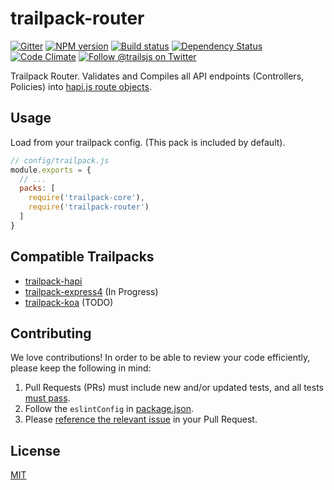 # trailpack-router

[![Gitter][gitter-image]][gitter-url]
[![NPM version][npm-image]][npm-url]
[![Build status][ci-image]][ci-url]
[![Dependency Status][daviddm-image]][daviddm-url]
[![Code Climate][codeclimate-image]][codeclimate-url]
[![Follow @trailsjs on Twitter][twitter-image]][twitter-url]

Trailpack Router. Validates and Compiles all API endpoints (Controllers,
Policies) into [hapi.js route objects](http://hapijs.com/api#route-configuration).

## Usage
Load from your trailpack config. (This pack is included by default).

```js
// config/trailpack.js
module.exports = {
  // ...
  packs: [
    require('trailpack-core'),
    require('trailpack-router')
  ]
}
```

## Compatible Trailpacks
- [trailpack-hapi](https://github.com/trailsjs/trailpack-hapi)
- [trailpack-express4](https://github.com/trailsjs/trailpack-express4) (In Progress)
- [trailpack-koa](https://github.com/trailsjs/trailpack-koa) (TODO)

## Contributing
We love contributions! In order to be able to review your code efficiently,
please keep the following in mind:

1. Pull Requests (PRs) must include new and/or updated tests, and all tests [must pass](https://travis-ci.org/trailsjs/trailpack-router).
2. Follow the `eslintConfig` in [package.json](https://github.com/trailsjs/trailpack-router/blob/master/package.json).
3. Please [reference the relevant issue](https://github.com/blog/1506-closing-issues-via-pull-requests) in your Pull Request.

## License
[MIT](https://github.com/trailsjs/trailpack-router/blob/master/LICENSE)

[npm-image]: https://img.shields.io/npm/v/trailpack-router.svg?style=flat-square
[npm-url]: https://npmjs.org/package/trailpack-router
[ci-image]: https://img.shields.io/travis/trailsjs/trailpack-router/master.svg?style=flat-square
[ci-url]: https://travis-ci.org/trailsjs/trailpack-router
[daviddm-image]: http://img.shields.io/david/trailsjs/trailpack-router.svg?style=flat-square
[daviddm-url]: https://david-dm.org/trailsjs/trailpack-router
[codeclimate-image]: https://img.shields.io/codeclimate/github/trailsjs/trailpack-router.svg?style=flat-square
[codeclimate-url]: https://codeclimate.com/github/trailsjs/trailpack-router
[gitter-image]: http://img.shields.io/badge/+%20GITTER-JOIN%20CHAT%20%E2%86%92-1DCE73.svg?style=flat-square
[gitter-url]: https://gitter.im/trailsjs/trails
[twitter-image]: https://img.shields.io/twitter/follow/trailsjs.svg?style=social
[twitter-url]: https://twitter.com/trailsjs
